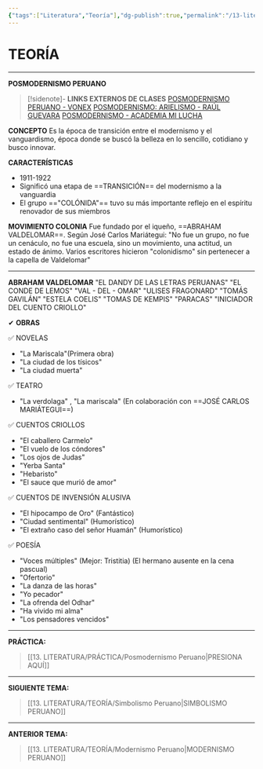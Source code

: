 ```yaml
---
{"tags":["Literatura","Teoría"],"dg-publish":true,"permalink":"/13-literatura/teoria/posmodernismo-peruano/","dgPassFrontmatter":true}
---
```


# TEORÍA
---
**POSMODERNISMO PERUANO** 

>[!sidenote]- **LINKS EXTERNOS DE CLASES** 
>[POSMODERNISMO PERUANO - VONEX](https://www.youtube.com/watch?v=8NLAVGVVQMk&t=7s) 
>[POSMODERNISMO: ARIELISMO - RAÚL GUEVARA](https://www.youtube.com/watch?v=DuYM4SPyE4Y&t=59s) 
>[POSMODERNISMO - ACADEMIA MI LUCHA](https://www.youtube.com/watch?v=yj_DCdSKf00&t=16s) 

**CONCEPTO**
Es la época de transición entre el modernismo y el vanguardismo, época donde se buscó la belleza en lo sencillo, cotidiano y busco innovar.

**CARACTERÍSTICAS**
- 1911-1922
- Significó una etapa de ==TRANSICIÓN== del modernismo a la vanguardia
- El grupo =="COLÓNIDA"== tuvo su más importante reflejo en el espíritu renovador de sus miembros

**MOVIMIENTO COLONIA**
Fue fundado por el iqueño, ==ABRAHAM VALDELOMAR==.
Según José Carlos Mariátegui: "No fue un grupo, no fue un cenáculo, no fue una escuela, sino un movimiento, una actitud, un estado de ánimo. Varios escritores hicieron "colonidismo" sin pertenecer a la capella de Valdelomar" 

---
**ABRAHAM VALDELOMAR**
"EL DANDY DE LAS LETRAS PERUANAS"
"EL CONDE DE LEMOS"
"VAL - DEL - OMAR"
"ULISES FRAGONARD"
"TOMÁS GAVILÁN"
"ESTELA COELIS"
"TOMAS DE KEMPIS"
"PARACAS"
"INICIADOR DEL CUENTO CRIOLLO"

✔ **OBRAS**

✅ NOVELAS
- "La Mariscala"(Primera obra)
- "La ciudad de los tísicos"
- "La ciudad muerta"

✅ TEATRO
- "La verdolaga" , "La mariscala" (En colaboración con ==JOSÉ CARLOS MARIÁTEGUI==)

✅ CUENTOS CRIOLLOS
- "El caballero Carmelo"
- "El vuelo de los cóndores"
- "Los ojos de Judas"
- "Yerba Santa"
- "Hebaristo"
- "El sauce que murió de amor"

✅ CUENTOS DE INVENSIÓN ALUSIVA
- "El hipocampo de Oro" (Fantástico)
- "Ciudad sentimental" (Humorístico)
- "El extraño caso del señor Huamán" (Humorístico)

✅ POESÍA
- "Voces múltiples" (Mejor: Tristitia) (El hermano ausente en la cena pascual)
- "Ofertorio"
- "La danza de las horas"
- "Yo pecador"
- "La ofrenda del Odhar"
- "Ha vivido mi alma"
- "Los pensadores vencidos"

---
**PRÁCTICA:** 
>[[13. LITERATURA/PRÁCTICA/Posmodernismo Peruano\|PRESIONA AQUÍ]]

---
**SIGUIENTE TEMA:** 
>[[13. LITERATURA/TEORÍA/Simbolismo Peruano\|SIMBOLISMO PERUANO]]

---
**ANTERIOR TEMA:** 
>[[13. LITERATURA/TEORÍA/Modernismo Peruano\|MODERNISMO PERUANO]]

